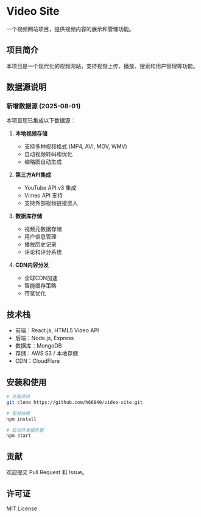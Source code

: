 # Video Site

一个视频网站项目，提供视频内容的展示和管理功能。

## 项目简介

本项目是一个现代化的视频网站，支持视频上传、播放、搜索和用户管理等功能。

## 数据源说明

### 新增数据源 (2025-08-01)

本项目现已集成以下数据源：

1. **本地视频存储**
   - 支持多种视频格式 (MP4, AVI, MOV, WMV)
   - 自动视频转码和优化
   - 缩略图自动生成

2. **第三方API集成**
   - YouTube API v3 集成
   - Vimeo API 支持
   - 支持外部视频链接嵌入

3. **数据库存储**
   - 视频元数据存储
   - 用户信息管理
   - 播放历史记录
   - 评论和评分系统

4. **CDN内容分发**
   - 全球CDN加速
   - 智能缓存策略
   - 带宽优化

## 技术栈

- 前端：React.js, HTML5 Video API
- 后端：Node.js, Express
- 数据库：MongoDB
- 存储：AWS S3 / 本地存储
- CDN：CloudFlare

## 安装和使用

```bash
# 克隆项目
git clone https://github.com/h66840/video-site.git

# 安装依赖
npm install

# 启动开发服务器
npm start
```

## 贡献

欢迎提交 Pull Request 和 Issue。

## 许可证

MIT License